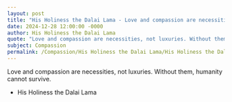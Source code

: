 ```yaml
---
layout: post
title: "His Holiness the Dalai Lama - Love and compassion are necessities"
date: 2024-12-28 12:00:00 -0000
author: His Holiness the Dalai Lama
quote: "Love and compassion are necessities, not luxuries. Without them, humanity cannot survive."
subject: Compassion
permalink: /Compassion/His Holiness the Dalai Lama/His Holiness the Dalai Lama - Love and compassion are necessities
---
```


Love and compassion are necessities, not luxuries. Without them, humanity cannot survive.

- His Holiness the Dalai Lama
